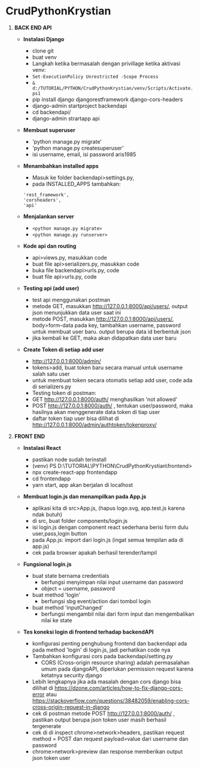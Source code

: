 # CrudPythonKrystian
1. **BACK END API**
    - **Instalasi Django**
        - clone git
        - buat venv
        - Langkah ketika bermasalah dengan privillage ketika aktivasi venv:
        - `Set-ExecutionPolicy Unrestricted -Scope Process`
        - `& d:/TUTORIAL/PYTHON/CrudPythonKrystian/venv/Scripts/Activate.ps1`
        - pip install django djangorestframework django-cors-headers
        - django-admin startproject backendapi
        - cd backendapi/
        - django-admin strartapp api

    - **Membuat superuser**
        - 'python manage.py migrate'
        - 'python manage.py createsuperuser'
        - isi username, email, isi password aris1985

    - **Menambahkan installed apps**
        - Masuk ke folder backendapi>settings.py,
        - pada INSTALLED_APPS tambahkan:
        ```
        'rest_framework',
        'corsheaders',
        'api'
        ```

    - **Menjalankan server**
        - `<python manage.py migrate>`
        - `<python manage.py runserver>`

    - **Kode api dan routing**
        - api>views.py, masukkan code
        - buat file api>serializers.py, masukkan code
        - buka file backendapi>urls.py, code
        - buat file api>urls.py, code

    - **Testing api (add user)**
        - test api menggunakan postman
        - metode GET, masukkan http://127.0.0.1:8000/api/users/,
        output json menunjukkan data user saat ini
        - metode POST, masukkan http://127.0.0.1:8000/api/users/, body>form-data
        pada key, tambahkan username, password untuk membuat user baru.
        output berupa data id berbentuk json
        - jika kembali ke GET, maka akan didapatkan data user baru

    - **Create Token di setiap add user**
        - http://127.0.0.1:8000/admin/
        - tokens>add, buat token baru secara manual untuk username salah satu user
        - untuk membuat token secara otomatis setiap add user, code ada di serializers.py
        - Testing token di postman:
        - GET http://127.0.0.1:8000/auth/ menghasilkan 'not allowed'
        - POST http://127.0.0.1:8000/auth/ , tentukan user/password, maka hasilnya akan menggenerate data token di tiap user
        - daftar token tiap user bisa dilihat di http://127.0.0.1:8000/admin/authtoken/tokenproxy/

2. **FRONT END**
    - **Instalasi React**
        - pastikan node sudah terinstall
        - (venv) PS D:\TUTORIAL\PYTHON\CrudPythonKrystian\frontend>
        - npx create-react-app frontendapp
        - cd frontendapp
        - yarn start, app akan berjalan di localhost
    
    - **Membuat login.js dan menampilkan pada App.js**
        - aplikasi kita di src>App.js, (hapus logo.svg, app.test.js karena ndak butuh)
        - di src, buat folder components/login.js
        - isi login.js dengan component react <Login> sederhana berisi form dulu user,pass,login button
        - pada App.js: import <Login> dari login.js (ingat semua tempilan ada di app.js)
        - cek pada browser apakah berhasil terender/tampil

    - **Fungsional login.js**
        - buat state bernama credentials
            - berfungsi menyimpan nilai input username dan password
            - object = username, password
        - buat method 'login'
            - berfungsi sbg event/action dari tombol login
        - buat method 'inputChanged'
            - berfungsi mengambil nilai dari form input dan mengembalikan nilai ke state 

    - **Tes koneksi login di frontend terhadap backendAPI**
        - konfigurasi penting penghubung frontend dan backendapi ada pada method 'login' di login.js, jadi perhatikan code nya
        - Tambahkan konfigurasi cors pada backendapi/setting.py
            - CORS (Cross-origin resource sharing) adalah permasalahan umum pada djangoAPI, diperlukan permission request karena ketatnya security django
        - Lebih lengkapnya jika ada masalah dengan cors django bisa dilihat di https://dzone.com/articles/how-to-fix-django-cors-error atau https://stackoverflow.com/questions/38482059/enabling-cors-cross-origin-request-in-django
        - cek di postman metode POST http://127.0.0.1:8000/auth/ , pastikan output berupa json token user masih berhasil tergenerate
        - cek di di inspect chrome>network>headers, pastikan request method = POST dan request payload=value dari username dan password
        - chrome>network>preview dan response memberikan output json token user


            

